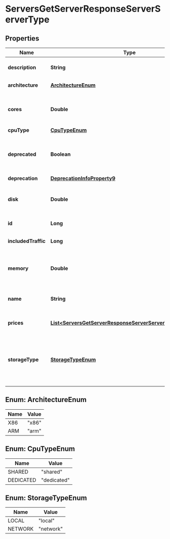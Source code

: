 

# ServersGetServerResponseServerServerType


## Properties

| Name | Type | Description | Notes |
|------------ | ------------- | ------------- | -------------|
|**description** | **String** | Description of the Server type |  |
|**architecture** | [**ArchitectureEnum**](#ArchitectureEnum) | Type of cpu architecture |  |
|**cores** | **Double** | Number of cpu cores a Server of this type will have |  |
|**cpuType** | [**CpuTypeEnum**](#CpuTypeEnum) | Type of cpu |  |
|**deprecated** | **Boolean** | This field is deprecated. Use the deprecation object instead |  |
|**deprecation** | [**DeprecationInfoProperty9**](DeprecationInfoProperty9.md) |  |  [optional] |
|**disk** | **Double** | Disk size a Server of this type will have in GB |  |
|**id** | **Long** | ID of the Server type |  |
|**includedTraffic** | **Long** | Free traffic per month in bytes |  |
|**memory** | **Double** | Memory a Server of this type will have in GB |  |
|**name** | **String** | Unique identifier of the Server type |  |
|**prices** | [**List&lt;ServersGetServerResponseServerServerTypePricesInner&gt;**](ServersGetServerResponseServerServerTypePricesInner.md) | Prices in different Locations |  |
|**storageType** | [**StorageTypeEnum**](#StorageTypeEnum) | Type of Server boot drive. Local has higher speed. Network has better availability. |  |



## Enum: ArchitectureEnum

| Name | Value |
|---- | -----|
| X86 | &quot;x86&quot; |
| ARM | &quot;arm&quot; |



## Enum: CpuTypeEnum

| Name | Value |
|---- | -----|
| SHARED | &quot;shared&quot; |
| DEDICATED | &quot;dedicated&quot; |



## Enum: StorageTypeEnum

| Name | Value |
|---- | -----|
| LOCAL | &quot;local&quot; |
| NETWORK | &quot;network&quot; |



